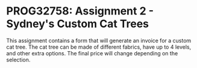 # PROG32758: Assignment 2 - Sydney's Custom Cat Trees

This assignment contains a form that will generate an invoice for a 
custom cat tree. The cat tree can be made of different fabrics, 
have up to 4 levels, and other extra options. The final price will 
change depending on the selection.